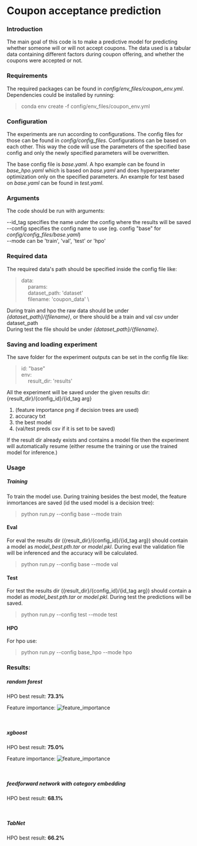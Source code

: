 # Coupon acceptance prediction
### Introduction
The main goal of this code is to make a predictive model for predicting whether 
someone will or will not accept coupons. The data used is a tabular data 
containing different factors during coupon offering, and whether the coupons 
were accepted or not.

### Requirements
The required packages can be found in *config/env_files/coupon_env.yml*. 
Dependencies could be installed by running:
> conda env create -f config/env_files/coupon_env.yml

### Configuration
The experiments are run according to configurations. The config files for those can be found in 
*config/config_files*.
Configurations can be based on each other. This way the code will use the parameters of the specified 
base config and only the newly specified parameters will be overwritten.
 
The base config file is *base.yaml*. A hpo example can be found in *base_hpo.yaml*
which is based on *base.yaml* and does hyperparameter optimization only on the specified parameters.
An example for test based on *base.yaml* can be found in *test.yaml*.

### Arguments
The code should be run with arguments: 

--id_tag specifies the name under the config where the results will be saved \
--config specifies the config name to use (eg. config "base" for *config/config_files/base.yaml*)\
--mode can be 'train', 'val', 'test' or 'hpo'

### Required data
The required data's path should be specified inside the config file like:
> data: \
  &emsp; params: \
  &emsp; dataset_path: 'dataset' \
  &emsp; filename: 'coupon_data' \

During train and hpo the raw data should be under *{dataset_path}/{filename}*, 
or there should be a train and val csv under dataset_path\
During test the file should be under *{dataset_path}/{filename}*.  

### Saving and loading experiment
The save folder for the experiment outputs can be set in the config file like:
> id: "base"\
  env: \
  &emsp; result_dir: 'results'

All the experiment will be saved under the given results dir: {result_dir}/{config_id}/{id_tag arg}
1. (feature importance png if decision trees are used)
2. accuracy txt
3. the best model
4. (val/test preds csv if it is set to be saved)

If the result dir already exists and contains a model file then the experiment will automatically resume
(either resume the training or use the trained model for inference.)

### Usage
##### Training
To train the model use. During training besides the best model, the feature inmortances are saved 
(id the used model is a decision tree):
> python run.py --config base --mode train

#### Eval
For eval the  results dir ({result_dir}/{config_id}/{id_tag arg}) should contain a model as 
*model_best.pth.tar* or *model.pkl*. During eval the validation file will be inferenced and the accuracy will be calculated.
> python run.py --config base --mode val

#### Test
For test the  results dir ({result_dir}/{config_id}/{id_tag arg}) should contain a model as 
*model_best.pth.tar* or *model.pkl*. During test the predictions will be saved.
> python run.py --config test --mode test

#### HPO
For hpo use:
> python run.py --config base_hpo --mode hpo

### Results:
##### random forest
HPO best result:
**73.3%**

Feature importance:
![feature_importance](https://user-images.githubusercontent.com/36601982/146228317-f62d89bc-c04b-4492-b23d-82be6a53450a.png)

&nbsp;
##### xgboost
HPO best result:
**75.0%**

Feature importance:
![feature_importance](https://user-images.githubusercontent.com/36601982/146228368-7973b740-b86d-46e2-8008-b103eea37237.png)

&nbsp;
##### feedforward network with category embedding
HPO best result:
**68.1%**

&nbsp;
##### TabNet
HPO best result:
**66.2%**